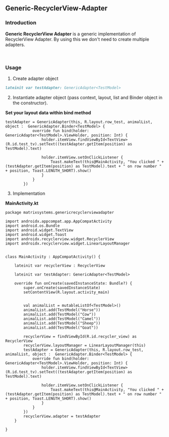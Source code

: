 ## Generic-RecyclerView-Adapter

### Introduction

**Generic RecyclerView Adapter** is a generic implementation of RecyclerView Adapter. By using this we don't need to create multiple adapters.

<br>

### Usage

1. Create adapter object

```markdown
lateinit var testAdapter: GenericAdapter<TestModel>
```


2. Instantiate adapter object (pass context, layout, list and Binder object in the constructor).

**Set your layout data within bind method**

```
testAdapter = GenericAdapter(this, R.layout.row_test, animalList, object :  GenericAdapter.Binder<TestModel> {
            override fun bind(holder: GenericAdapter<TestModel>.ViewHolder, position: Int) {
                holder.itemView.findViewById<TextView>(R.id.test_tv).setText((testAdapter.getItem(position) as TestModel).text)

                holder.itemView.setOnClickListener {
                    Toast.makeText(this@MainActivity, "You clicked " + (testAdapter.getItem(position) as TestModel).text + " on row number " + position, Toast.LENGTH_SHORT).show()
                }
            }
        })
```


3. Implementation

**MainActivity.kt**

```
package matrixsystems.genericrecyclerviewadapter

import androidx.appcompat.app.AppCompatActivity
import android.os.Bundle
import android.widget.TextView
import android.widget.Toast
import androidx.recyclerview.widget.RecyclerView
import androidx.recyclerview.widget.LinearLayoutManager


class MainActivity : AppCompatActivity() {

    lateinit var recyclerView : RecyclerView

    lateinit var testAdapter: GenericAdapter<TestModel>

    override fun onCreate(savedInstanceState: Bundle?) {
        super.onCreate(savedInstanceState)
        setContentView(R.layout.activity_main)


        val animalList = mutableListOf<TestModel>()
        animalList.add(TestModel("Horse"))
        animalList.add(TestModel("Cow"))
        animalList.add(TestModel("Camel"))
        animalList.add(TestModel("Sheep"))
        animalList.add(TestModel("Goat"))

        recyclerView = findViewById(R.id.recycler_view) as RecyclerView
        recyclerView.layoutManager = LinearLayoutManager(this)
        testAdapter = GenericAdapter(this, R.layout.row_test, animalList, object :  GenericAdapter.Binder<TestModel> {
            override fun bind(holder: GenericAdapter<TestModel>.ViewHolder, position: Int) {
                holder.itemView.findViewById<TextView>(R.id.test_tv).setText((testAdapter.getItem(position) as TestModel).text)

                holder.itemView.setOnClickListener {
                    Toast.makeText(this@MainActivity, "You clicked " + (testAdapter.getItem(position) as TestModel).text + " on row number " + position, Toast.LENGTH_SHORT).show()
                }
            }
        })
        recyclerView.adapter = testAdapter
    }

}

```
